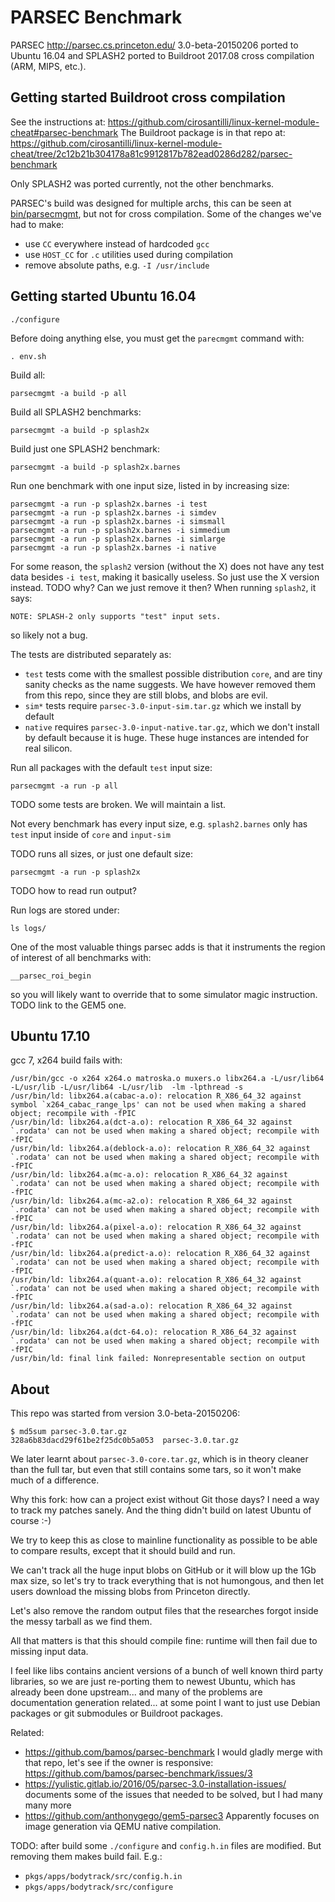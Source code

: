 # PARSEC Benchmark

PARSEC <http://parsec.cs.princeton.edu/> 3.0-beta-20150206 ported to Ubuntu 16.04 and SPLASH2 ported to Buildroot 2017.08 cross compilation (ARM, MIPS, etc.).

## Getting started Buildroot cross compilation

See the instructions at: <https://github.com/cirosantilli/linux-kernel-module-cheat#parsec-benchmark> The Buildroot package is in that repo at: <https://github.com/cirosantilli/linux-kernel-module-cheat/tree/2c12b21b304178a81c9912817b782ead0286d282/parsec-benchmark>

Only SPLASH2 was ported currently, not the other benchmarks.

PARSEC's build was designed for multiple archs, this can be seen at [bin/parsecmgmt](bin/parsecmgmt), but not for cross compilation. Some of the changes we've had to make:

- use `CC` everywhere instead of hardcoded `gcc`
- use `HOST_CC` for `.c` utilities used during compilation
- remove absolute paths, e.g. `-I /usr/include`

## Getting started Ubuntu 16.04

    ./configure

Before doing anything else, you must get the `parecmgmt` command with:

    . env.sh

Build all:

    parsecmgmt -a build -p all

Build all SPLASH2 benchmarks:

    parsecmgmt -a build -p splash2x

Build just one SPLASH2 benchmark:

    parsecmgmt -a build -p splash2x.barnes

Run one benchmark with one input size, listed in by increasing size:

    parsecmgmt -a run -p splash2x.barnes -i test
    parsecmgmt -a run -p splash2x.barnes -i simdev
    parsecmgmt -a run -p splash2x.barnes -i simsmall
    parsecmgmt -a run -p splash2x.barnes -i simmedium
    parsecmgmt -a run -p splash2x.barnes -i simlarge
    parsecmgmt -a run -p splash2x.barnes -i native

For some reason, the `splash2` version (without the X) does not have any test data besides `-i test`, making it basically useless. So just use the X version instead. TODO why? Can we just remove it then? When running `splash2`, it says:

    NOTE: SPLASH-2 only supports "test" input sets.

so likely not a bug.

The tests are distributed separately as:

* `test` tests come with the smallest possible distribution `core`, and are tiny sanity checks as the name suggests. We have however removed them from this repo, since they are still blobs, and blobs are evil.
* `sim*` tests require `parsec-3.0-input-sim.tar.gz` which we install by default
* `native` requires `parsec-3.0-input-native.tar.gz`, which we don't install by default because it is huge. These huge instances are intended for real silicon.

Run all packages with the default `test` input size:

    parsecmgmt -a run -p all

TODO some tests are broken. We will maintain a list.

Not every benchmark has every input size, e.g. `splash2.barnes` only has `test` input inside of `core` and `input-sim`

TODO runs all sizes, or just one default size:

    parsecmgmt -a run -p splash2x

TODO how to read run output?

Run logs are stored under:

    ls logs/

One of the most valuable things parsec adds is that it instruments the region of interest of all benchmarks with:

    __parsec_roi_begin

so you will likely want to override that to some simulator magic instruction. TODO link to the GEM5 one.

## Ubuntu 17.10

gcc 7, x264 build fails with:

    /usr/bin/gcc -o x264 x264.o matroska.o muxers.o libx264.a -L/usr/lib64 -L/usr/lib -L/usr/lib64 -L/usr/lib  -lm -lpthread -s
    /usr/bin/ld: libx264.a(cabac-a.o): relocation R_X86_64_32 against symbol `x264_cabac_range_lps' can not be used when making a shared object; recompile with -fPIC
    /usr/bin/ld: libx264.a(dct-a.o): relocation R_X86_64_32 against `.rodata' can not be used when making a shared object; recompile with -fPIC
    /usr/bin/ld: libx264.a(deblock-a.o): relocation R_X86_64_32 against `.rodata' can not be used when making a shared object; recompile with -fPIC
    /usr/bin/ld: libx264.a(mc-a.o): relocation R_X86_64_32 against `.rodata' can not be used when making a shared object; recompile with -fPIC
    /usr/bin/ld: libx264.a(mc-a2.o): relocation R_X86_64_32 against `.rodata' can not be used when making a shared object; recompile with -fPIC
    /usr/bin/ld: libx264.a(pixel-a.o): relocation R_X86_64_32 against `.rodata' can not be used when making a shared object; recompile with -fPIC
    /usr/bin/ld: libx264.a(predict-a.o): relocation R_X86_64_32 against `.rodata' can not be used when making a shared object; recompile with -fPIC
    /usr/bin/ld: libx264.a(quant-a.o): relocation R_X86_64_32 against `.rodata' can not be used when making a shared object; recompile with -fPIC
    /usr/bin/ld: libx264.a(sad-a.o): relocation R_X86_64_32 against `.rodata' can not be used when making a shared object; recompile with -fPIC
    /usr/bin/ld: libx264.a(dct-64.o): relocation R_X86_64_32 against `.rodata' can not be used when making a shared object; recompile with -fPIC
    /usr/bin/ld: final link failed: Nonrepresentable section on output

## About

This repo was started from version 3.0-beta-20150206:

    $ md5sum parsec-3.0.tar.gz
    328a6b83dacd29f61be2f25dc0b5a053  parsec-3.0.tar.gz

We later learnt about `parsec-3.0-core.tar.gz`, which is in theory cleaner than the full tar, but even that still contains some tars, so it won't make much of a difference.

Why this fork: how can a project exist without Git those days? I need a way to track my patches sanely. And the thing didn't build on latest Ubuntu of course :-)

We try to keep this as close to mainline functionality as possible to be able to compare results, except that it should build and run.

We can't track all the huge input blobs on GitHub or it will blow up the 1Gb max size, so let's try to track everything that is not humongous, and then let users download the missing blobs from Princeton directly.

Let's also remove the random output files that the researches forgot inside the messy tarball as we find them.

All that matters is that this should compile fine: runtime will then fail due to missing input data.

I feel like libs contains ancient versions of a bunch of well known third party libraries, so we are just re-porting them to newest Ubuntu, which has already been done upstream... and many of the problems are documentation generation related... at some point I want to just use Debian packages or git submodules or Buildroot packages.

Related:

- https://github.com/bamos/parsec-benchmark I would gladly merge with that repo, let's see if the owner is responsive: https://github.com/bamos/parsec-benchmark/issues/3
- https://yulistic.gitlab.io/2016/05/parsec-3.0-installation-issues/ documents some of the issues that needed to be solved, but I had many many more
- https://github.com/anthonygego/gem5-parsec3 Apparently focuses on image generation via QEMU native compilation.

TODO: after build some `./configure` and `config.h.in` files are modified. But removing them makes build fail. E.g.:

- `pkgs/apps/bodytrack/src/config.h.in`
- `pkgs/apps/bodytrack/src/configure`
